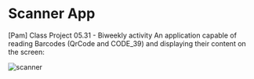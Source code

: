 # Scanner App
[Pam] Class Project 05.31 - Biweekly activity
An application capable of reading Barcodes (QrCode and CODE_39) and displaying their content on the screen:

![scanner](https://user-images.githubusercontent.com/74061746/120242875-6435b600-c23c-11eb-8d25-a92a92b858a7.jpg)
